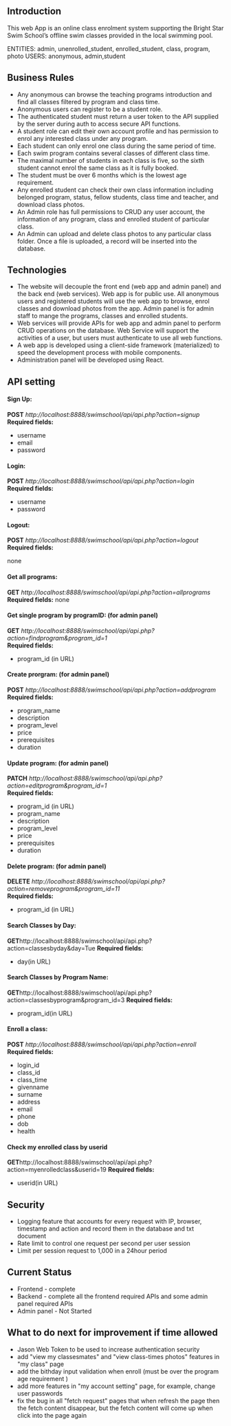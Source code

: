 ## Introduction

This web App is an online class enrolment system supporting the Bright Star Swim School’s offline swim classes provided in the local swimming pool.

ENTITIES: admin, unenrolled_student, enrolled_student, class, program, photo
USERS: anonymous, admin,student

## Business Rules

- Any anonymous can browse the teaching programs introduction and find all classes filtered by program and class time.
- Anonymous users can register to be a student role.
- The authenticated student must return a user token to the API supplied by the server during auth to access secure API functions.
- A student role can edit their own account profile and has permission to enrol any interested class under any program.
- Each student can only enrol one class during the same period of time.
- Each swim program contains several classes of different class time.
- The maximal number of students in each class is five, so the sixth student cannot enrol
  the same class as it is fully booked.
- The student must be over 6 months which is the lowest age requirement.
- Any enrolled student can check their own class information including belonged program, status, fellow students, class time and teacher, and download class photos.
- An Admin role has full permissions to CRUD any user account, the information of any program, class and enrolled student of particular class.
- An Admin can upload and delete class photos to any particular class folder. Once a file is uploaded, a record will be inserted into the database.

## Technologies

- The website will decouple the front end (web app and admin panel) and the back end (web services). Web app is for public use. All anonymous users and registered students will use the web app to browse, enrol classes and download photos from the app. Admin panel is for admin staff to mange the programs, classes and enrolled students.
- Web services will provide APIs for web app and admin panel to perform CRUD operations on the database. Web Service will support the activities of a user, but users must authenticate to use all web functions.
- A web app is developed using a client-side framework (materialized) to speed the development process with mobile components.
- Administration panel will be developed using React.

## API setting

#### Sign Up:

**POST** _http://localhost:8888/swimschool/api/api.php?action=signup_  
**Required fields:**

- username
- email
- password

#### Login:

**POST** _http://localhost:8888/swimschool/api/api.php?action=login_  
**Required fields:**

- username
- password

#### Logout:
**POST** _http://localhost:8888/swimschool/api/api.php?action=logout_  
**Required fields:**

none

#### Get all programs:

**GET** _http://localhost:8888/swimschool/api/api.php?action=allprograms_  
**Required fields:**
none

#### Get single program by programID: (for admin panel)

**GET** _http://localhost:8888/swimschool/api/api.php?action=findprogram&program_id=1_  
**Required fields:**

- program_id (in URL)

#### Create prorgram: (for admin panel)

**POST** _http://localhost:8888/swimschool/api/api.php?action=addprogram_  
**Required fields:**

- program_name
- description
- program_level
- price
- prerequisites
- duration

#### Update program: (for admin panel)

**PATCH** _http://localhost:8888/swimschool/api/api.php?action=editprogram&program_id=1_  
**Required fields:**

- program_id (in URL)
- program_name
- description
- program_level
- price
- prerequisites
- duration

#### Delete program: (for admin panel)

**DELETE** _http://localhost:8888/swimschool/api/api.php?action=removeprogram&program_id=11_  
**Required fields:**

- program_id (in URL)

#### Search Classes by Day:

**GET**http://localhost:8888/swimschool/api/api.php?action=classesbyday&day=Tue
**Required fields:**

- day(in URL)

#### Search Classes by Program Name:

**GET**http://localhost:8888/swimschool/api/api.php?action=classesbyprogram&program_id=3
**Required fields:**

- program_id(in URL)

#### Enroll a class:

**POST** _http://localhost:8888/swimschool/api/api.php?action=enroll_  
**Required fields:**

- login_id
- class_id
- class_time
- givenname
- surname
- address
- email
- phone
- dob
- health

#### Check my enrolled class by userid

**GET**http://localhost:8888/swimschool/api/api.php?action=myenrolledclass&userid=19
**Required fields:**

- userid(in URL)

## Security

- Logging feature that accounts for every request with IP, browser, timestamp and action and record them in the database and txt document
- Rate limit to control one request per second per user session
- Limit per session request to 1,000 in a 24hour period

## Current Status
- Frontend - complete
- Backend - complete all the frontend required APIs and some admin panel required APIs
- Admin panel - Not Started

## What to do next for improvement if time allowed
- Jason Web Token to be used to increase authentication security
- add "view my classesmates" and "view class-times photos" features in "my class" page
- add the bithday input validation when enroll (must be over the program age requirement )
- add more features in "my account setting" page, for example, change user passwords
- fix the bug in all "fetch request" pages that when refresh the page then the fetch content disappear, but the fetch content will come up when click into the page again



